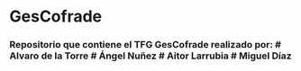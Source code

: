 ﻿# GesCofrade


 <h3>Repositorio que contiene el TFG GesCofrade realizado por:
   # Alvaro de la Torre
   # Ángel Nuñez
   # Aitor Larrubia
   # Miguel Díaz
 </h3>

